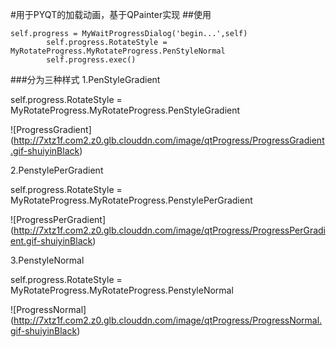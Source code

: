 #用于PYQT的加载动画，基于QPainter实现
##使用

```
self.progress = MyWaitProgressDialog('begin...',self)
        self.progress.RotateStyle = MyRotateProgress.MyRotateProgress.PenStyleNormal
        self.progress.exec()
```

###分为三种样式
1.PenStyleGradient

self.progress.RotateStyle = MyRotateProgress.MyRotateProgress.PenStyleGradient

![ProgressGradient] (http://7xtz1f.com2.z0.glb.clouddn.com/image/qtProgress/ProgressGradient.gif-shuiyinBlack)

2.PenstylePerGradient

self.progress.RotateStyle = MyRotateProgress.MyRotateProgress.PenstylePerGradient

![ProgressPerGradient] (http://7xtz1f.com2.z0.glb.clouddn.com/image/qtProgress/ProgressPerGradient.gif-shuiyinBlack)


3.PenstyleNormal

self.progress.RotateStyle = MyRotateProgress.MyRotateProgress.PenstyleNormal

![ProgressNormal] (http://7xtz1f.com2.z0.glb.clouddn.com/image/qtProgress/ProgressNormal.gif-shuiyinBlack)